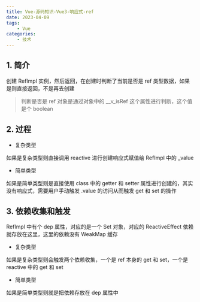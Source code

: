 ```yaml
---
title: Vue-源码知识-Vue3-响应式-ref
date: 2023-04-09
tags:
    - Vue
categories:
    - 技术
---
```


## 1. 简介

创建 RefImpl 实例，然后返回，在创建时判断了当前是否是 ref 类型数据，如果是则直接返回，不是再去创建

> 判断是否是 ref 对象是通过对象中的 \_\_v_isRef 这个属性进行判断，这个值是个 boolean

## 2. 过程

-   复杂类型

如果是复杂类型则直接调用 reactive 进行创建响应式赋值给 RefImpl 中的 \_value

-   简单类型

如果是简单类型则是直接使用 class 中的 getter 和 setter 属性进行创建的，其实没有响应式，需要用户手动触发 .value 的访问从而触发 get 和 set 的操作

## 3. 依赖收集和触发

RefImpl 中有个 dep 属性，对应的是一个 Set 对象，对应的 ReactiveEffect 依赖就存放在这里，这里的依赖没有 WeakMap 缓存

-   复杂类型

如果是复杂类型则会触发两个依赖收集，一个是 ref 本身的 get 和 set，一个是 reactive 中的 get 和 set

-   简单类型

如果是简单类型则就是把依赖存放在 dep 属性中
